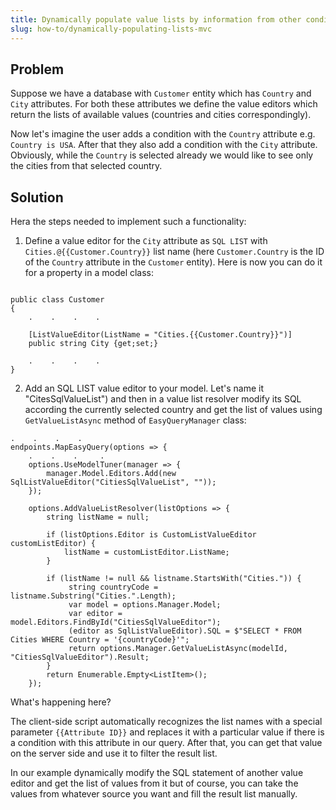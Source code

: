```yaml
---
title: Dynamically populate value lists by information from other conditions
slug: how-to/dynamically-populating-lists-mvc
---
```



## Problem
Suppose we have a database with `Customer` entity which has `Country` and `City` attributes. For both these attributes we define the value editors which return the lists of available values (countries and cities correspondingly). 

Now let's imagine the user adds a condition with the `Country` attribute e.g. `Country is USA`. After that they also add a condition with the `City` attribute. Obviously, while the `Country` is selected already we would like to see only the cities from that selected country.

## Solution
Hera the steps needed to implement such a functionality:

1. Define a value editor for the `City` attribute as `SQL LIST` with `Cities.@{{Customer.Country}}` list name (here `Customer.Country` is the ID of the `Country` attribute in the `Customer` entity). Here is now you can do it for a property in a model class:

```

public class Customer
{
    .    .    .    .
	
	[ListValueEditor(ListName = "Cities.{{Customer.Country}}")]
	public string City {get;set;}

    .    .    .    .
}
```

2. Add an SQL LIST value editor to your model. Let's name it "CitesSqlValueList") and then in a value list resolver modify its SQL according the currently selected country and get the list of values using `GetValueListAsync` method of `EasyQueryManager` class:

```
.    .    .    .
endpoints.MapEasyQuery(options => {
    .    .    .     .
    options.UseModelTuner(manager => {
        manager.Model.Editors.Add(new SqlListValueEditor("CitiesSqlValueList", ""));
	});

    options.AddValueListResolver(listOptions => {
        string listName = null;

        if (listOptions.Editor is CustomListValueEditor customListEditor) {
            listName = customListEditor.ListName;
        }
     
        if (listName != null && listname.StartsWith("Cities.")) {
             string countryCode = listname.Substring("Cities.".Length);
             var model = options.Manager.Model;
             var editor = model.Editors.FindById("CitiesSqlValueEditor");
             (editor as SqlListValueEditor).SQL = $"SELECT * FROM Cities WHERE Country = '{countryCode}'";
             return options.Manager.GetValueListAsync(modelId, "CitiesSqlValueEditor").Result;
        }
        return Enumerable.Empty<ListItem>();
    });
```

What's happening here?

The client-side script automatically recognizes the list names with a special parameter `{{Attribute ID}}` and replaces it with a particular value if there is a condition with this attribute in our query.
After that, you can get that value on the server side and use it to filter the result list.

In our example dynamically modify the SQL statement of another value editor and get the list of values from it but of course, you can take the values from whatever source you want and fill the result list manually.